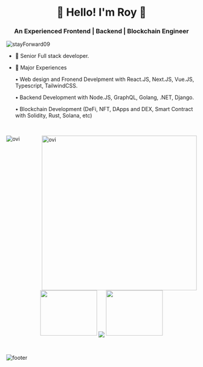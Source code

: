 <h1 align="center">👋 Hello! I'm Roy 👋</h1>
<h3 align="center">An Experienced Frontend | Backend | Blockchain Engineer</h3>

<p align="left"> <img src="https://komarev.com/ghpvc/?username=stayForward09&label=Profile%20views&color=0e75b6&style=flat" alt="stayForward09" /> </p>

- 🌱 Senior Full stack developer.

- 🌱 Major Experiences

    • Web design and Fronend Develpment with React.JS, Next.JS, Vue.JS, Typescript, TailwindCSS.
  
    • Backend Development with Node.JS, GraphQL, Golang, .NET, Django.

    • Blockchain Development (DeFi, NFT, DApps and DEX, Smart Contract with Solidity, Rust, Solana, etc)
<!-- <h3 align="left">Languages and Tools:</h3>
<p align="left"> <a href="https://developer.android.com" target="_blank"> <img src="https://raw.githubusercontent.com/devicons/devicon/master/icons/android/android-original-wordmark.svg" alt="android" width="40" height="40"/> </a> <a href="https://angular.io" target="_blank"> <img src="https://angular.io/assets/images/logos/angular/angular.svg" alt="angular" width="40" height="40"/> </a> <a href="https://aws.amazon.com" target="_blank"> <img src="https://raw.githubusercontent.com/devicons/devicon/master/icons/amazonwebservices/amazonwebservices-original-wordmark.svg" alt="aws" width="40" height="40"/> </a> <a href="https://www.chartjs.org" target="_blank"> <img src="https://www.chartjs.org/media/logo-title.svg" alt="chartjs" width="40" height="40"/> </a> <a href="https://www.w3schools.com/css/" target="_blank"> <img src="https://raw.githubusercontent.com/devicons/devicon/master/icons/css3/css3-original-wordmark.svg" alt="css3" width="40" height="40"/> </a> <a href="https://d3js.org/" target="_blank"> <img src="https://raw.githubusercontent.com/devicons/devicon/master/icons/d3js/d3js-original.svg" alt="d3js" width="40" height="40"/> </a> <a href="https://expressjs.com" target="_blank"> <img src="https://raw.githubusercontent.com/devicons/devicon/master/icons/express/express-original-wordmark.svg" alt="express" width="40" height="40"/> </a> <a href="https://firebase.google.com/" target="_blank"> <img src="https://www.vectorlogo.zone/logos/firebase/firebase-icon.svg" alt="firebase" width="40" height="40"/> </a> <a href="https://flask.palletsprojects.com/" target="_blank"> <img src="https://www.vectorlogo.zone/logos/pocoo_flask/pocoo_flask-icon.svg" alt="flask" width="40" height="40"/> </a> <a href="https://git-scm.com/" target="_blank"> <img src="https://www.vectorlogo.zone/logos/git-scm/git-scm-icon.svg" alt="git" width="40" height="40"/> </a> <a href="https://graphql.org" target="_blank"> <img src="https://www.vectorlogo.zone/logos/graphql/graphql-icon.svg" alt="graphql" width="40" height="40"/> </a> <a href="https://www.w3.org/html/" target="_blank"> <img src="https://raw.githubusercontent.com/devicons/devicon/master/icons/html5/html5-original-wordmark.svg" alt="html5" width="40" height="40"/> </a> <a href="https://developer.mozilla.org/en-US/docs/Web/JavaScript" target="_blank"> <img src="https://raw.githubusercontent.com/devicons/devicon/master/icons/javascript/javascript-original.svg" alt="javascript" width="40" height="40"/> </a> <a href="https://www.mongodb.com/" target="_blank"> <img src="https://raw.githubusercontent.com/devicons/devicon/master/icons/mongodb/mongodb-original-wordmark.svg" alt="mongodb" width="40" height="40"/> </a> <a href="https://nodejs.org" target="_blank"> <img src="https://raw.githubusercontent.com/devicons/devicon/master/icons/nodejs/nodejs-original-wordmark.svg" alt="nodejs" width="40" height="40"/> </a><a href="https://reactjs.org/" target="_blank"> <img src="https://raw.githubusercontent.com/devicons/devicon/master/icons/react/react-original-wordmark.svg" alt="react" width="40" height="40"/> </a> <a href="https://reactnative.dev/" target="_blank"> <img src="https://reactnative.dev/img/header_logo.svg" alt="reactnative" width="40" height="40"/> </a> <a href="https://www.typescriptlang.org/" target="_blank"> <img src="https://raw.githubusercontent.com/devicons/devicon/master/icons/typescript/typescript-original.svg" alt="typescript" width="40" height="40"/> </a> <a href="https://vuejs.org/" target="_blank"> <img src="https://raw.githubusercontent.com/devicons/devicon/master/icons/vuejs/vuejs-original-wordmark.svg" alt="vuejs" width="40" height="40"/> </a> </p> -->

<br>
<p align="center">
<p><img align="left" src="https://github-readme-stats.vercel.app/api/top-langs?username=stayForward09&show_icons=true&locale=en&layout=compact&theme=chartreuse-dark" alt="ovi" /></p>
<p>&nbsp;<img align="right" src="https://github-readme-stats.vercel.app/api?show_icons=true&locale=en&theme=chartreuse-dark" alt="ovi" width="410" /></p>
<br><br><br><br><br><br><br><br><br>

<!--   [![𝚝𝚛𝚘𝚙𝚑𝚢](https://github-profile-trophy.vercel.app/?username=stayForward09&column=8&margin-w=15&margin-h=15&no-bg=true&no-frame=true&theme=juicyfresh)](https://github.com/stayForward09) -->
<p align="center">
  <a>
    <img height="120" width="150" src="https://github.com/stayForward09/stayForward09/blob/main/left.png">
    <img align="center" src="https://github-readme-streak-stats.herokuapp.com/?user=stayForward09&theme=dark&hide_border=true"/>
    <img height="120" width="150" src="https://github.com/stayForward09/stayForward09/blob/main/right.png">
  </a>
</p>

<br>

![footer](https://github.com/stayForward09/stayForward09/blob/main/footer.jpg)
